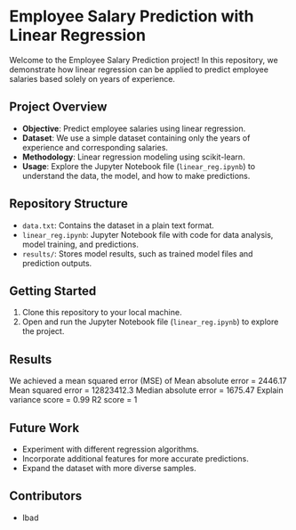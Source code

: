 # Employee Salary Prediction with Linear Regression

Welcome to the Employee Salary Prediction project! In this repository, we demonstrate how linear regression can be applied to predict employee salaries based solely on years of experience.

## Project Overview

- **Objective**: Predict employee salaries using linear regression.
- **Dataset**: We use a simple dataset containing only the years of experience and corresponding salaries.
- **Methodology**: Linear regression modeling using scikit-learn.
- **Usage**: Explore the Jupyter Notebook file (`linear_reg.ipynb`) to understand the data, the model, and how to make predictions.

## Repository Structure

- `data.txt`: Contains the dataset in a plain text format.
- `linear_reg.ipynb`: Jupyter Notebook file with code for data analysis, model training, and predictions.
- `results/`: Stores model results, such as trained model files and prediction outputs.

## Getting Started

1. Clone this repository to your local machine.
2. Open and run the Jupyter Notebook file (`linear_reg.ipynb`) to explore the project.

## Results

We achieved a mean squared error (MSE) of 
Mean absolute error = 2446.17
Mean squared error = 12823412.3
Median absolute error = 1675.47
Explain variance score = 0.99
R2 score = 1
## Future Work

- Experiment with different regression algorithms.
- Incorporate additional features for more accurate predictions.
- Expand the dataset with more diverse samples.

## Contributors

- Ibad
